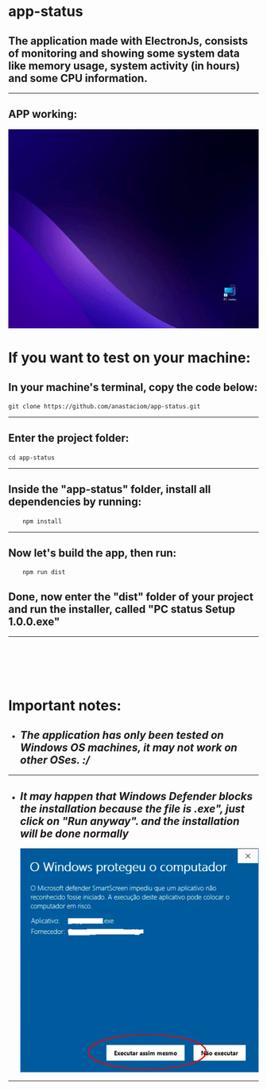 # app-status

## The application made with ElectronJs, consists of monitoring and showing some system data like memory usage, system activity (in hours) and some CPU information.

---

## APP working:

![](./assetsReadme/statusApp.gif)

# If you want to test on your machine:

## In your machine's terminal, copy the code below:

    git clone https://github.com/anastaciom/app-status.git

---

## Enter the project folder:

    cd app-status

---

## Inside the **"app-status"** folder, install all dependencies by running:

        npm install

---

## Now let's build the app, then run:

        npm run dist

## Done, now enter the **"dist"** folder of your project and run the installer, called **"PC status Setup 1.0.0.exe"**

---

<br /><br /><br /><br />

# Important notes:

- ## _The application has only been tested on Windows OS machines, it may not work on other OSes. :/_

---

- ## _It may happen that **Windows Defender** blocks the installation because the file is **.exe"**, just click on **"Run anyway".** and the installation will be done normally_

  ![](./assetsReadme/imgwindows.png)

---
